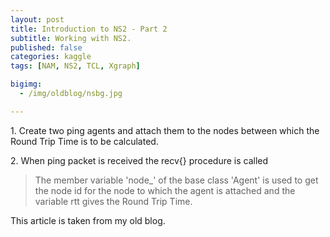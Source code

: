 ```yaml
---
layout: post
title: Introduction to NS2 - Part 2
subtitle: Working with NS2.
published: false
categories: kaggle
tags: [NAM, NS2, TCL, Xgraph]

bigimg:
  - /img/oldblog/nsbg.jpg

---
```



<p>1. Create two ping agents and attach them to the nodes between which the Round Trip Time is to be calculated. </p>

<script src="https://gist.github.com/Ruthwik/a4daeece112abe478f8697e18bcdf783.js"></script>

<p>2. When ping packet is received the recv{} procedure is called </p>

<script src="https://gist.github.com/Ruthwik/194f5d064f00b94c12ef330e3706d38c.js"></script>

<p></p>    

> The member variable 'node_' of the base class 'Agent' is used to get the node id for the node to which the agent is attached and the variable rtt gives the Round Trip Time.  


 
<p>This article is taken from my old blog.</p>


